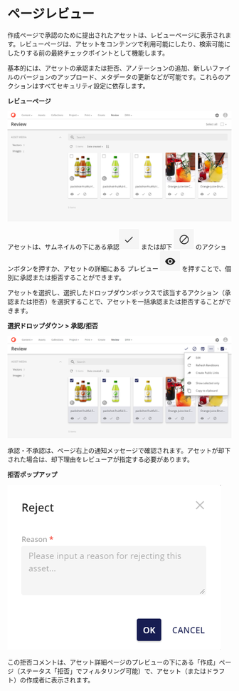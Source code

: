 # ページレビュー

作成ページで承認のために提出されたアセットは、レビューページに表示されます。レビューページは、アセットをコンテンツで利用可能にしたり、検索可能にしたりする前の最終チェックポイントとして機能します。

基本的には、アセットの承認または拒否、アノテーションの追加、新しいファイルのバージョンのアップロード、メタデータの更新などが可能です。これらのアクションはすべてセキュリティ設定に依存します。

**レビューページ**

![レビューページ](../../../images/user-documentation/content-user-manual/review/92_Review_page.png)

アセットは、サムネイルの下にある承認<img src="../../../images/user-documentation/content-user-manual/review/image10_approve_icon.png" /> または却下 <img src="../../../images/user-documentation/content-user-manual/review/image13_reject_icon.png" /> のアクションボタンを押すか、アセットの詳細にある プレビュー <img src="../../../images/user-documentation/content-user-manual/review/inline_preview.png" /> を押すことで、個別に承認または拒否することができます。

アセットを選択し、選択したドロップダウンボックスで該当するアクション（承認または拒否）を選択することで、アセットを一括承認または拒否することができます。

**選択ドロップダウン > 承認/拒否**

![選択ドロップダウン > 承認/拒否](../../../images/user-documentation/content-user-manual/review/93_Selection-dropdown_Approve_Reject.png)

承認・不承認は、ページ右上の通知メッセージで確認されます。アセットが却下された場合は、却下理由をレビューアが指定する必要があります。

**拒否ポップアップ**

![拒否ポップアップ](../../../images/user-documentation/content-user-manual/review/95_Rejection_pop-up.png)

この拒否コメントは、アセット詳細ページのプレビューの下にある「作成」ページ（ステータス「拒否」でフィルタリング可能）で、アセット（またはドラフト）の作成者に表示されます。

